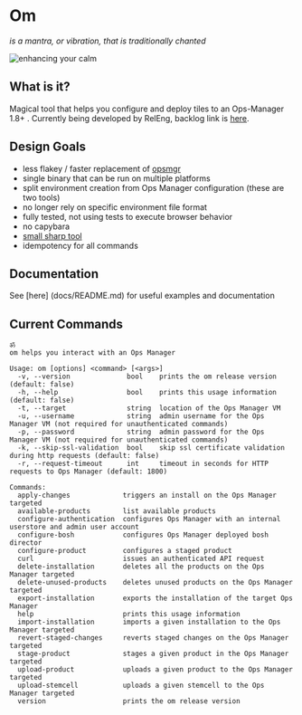 # Om

_is a mantra, or vibration, that is traditionally chanted_

![enhancing your calm](http://i.giphy.com/3o7qDQ5iw1oXyDeJAk.gif)

## What is it?

Magical tool that helps you configure and deploy tiles to an Ops-Manager 1.8+ . 
Currently being developed by RelEng, backlog link is [here](https://www.pivotaltracker.com/epic/show/2982497).

## Design Goals

- less flakey / faster replacement of [opsmgr](https://github.com/pivotal-cf/opsmgr)
- single binary that can be run on multiple platforms
- split environment creation from Ops Manager configuration (these are two tools)
- no longer rely on specific environment file format
- fully tested, not using tests to execute browser behavior
- no capybara
- [small sharp tool](https://brandur.org/small-sharp-tools)
- idempotency for all commands

## Documentation

See [here] (docs/README.md) for useful examples and documentation

## Current Commands
```
ॐ
om helps you interact with an Ops Manager

Usage: om [options] <command> [<args>]
  -v, --version              bool    prints the om release version (default: false)
  -h, --help                 bool    prints this usage information (default: false)
  -t, --target               string  location of the Ops Manager VM
  -u, --username             string  admin username for the Ops Manager VM (not required for unauthenticated commands)
  -p, --password             string  admin password for the Ops Manager VM (not required for unauthenticated commands)
  -k, --skip-ssl-validation  bool    skip ssl certificate validation during http requests (default: false)
  -r, --request-timeout      int     timeout in seconds for HTTP requests to Ops Manager (default: 1800)

Commands:
  apply-changes             triggers an install on the Ops Manager targeted
  available-products        list available products
  configure-authentication  configures Ops Manager with an internal userstore and admin user account
  configure-bosh            configures Ops Manager deployed bosh director
  configure-product         configures a staged product
  curl                      issues an authenticated API request
  delete-installation       deletes all the products on the Ops Manager targeted
  delete-unused-products    deletes unused products on the Ops Manager targeted
  export-installation       exports the installation of the target Ops Manager
  help                      prints this usage information
  import-installation       imports a given installation to the Ops Manager targeted
  revert-staged-changes     reverts staged changes on the Ops Manager targeted
  stage-product             stages a given product in the Ops Manager targeted
  upload-product            uploads a given product to the Ops Manager targeted
  upload-stemcell           uploads a given stemcell to the Ops Manager targeted
  version                   prints the om release version

```
